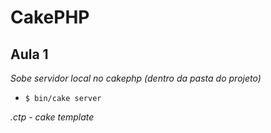 # CakePHP

## Aula 1

*Sobe servidor local no cakephp (dentro da pasta do projeto)*
* `$ bin/cake server`

*.ctp - cake template*

